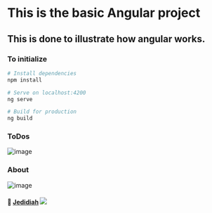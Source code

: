 # This is the basic Angular project
## This is done to illustrate how angular works.

### To initialize
```bash
# Install dependencies
npm install

# Serve on localhost:4200
ng serve

# Build for production
ng build
```

### ToDos
![image](https://user-images.githubusercontent.com/13598741/119195064-02ae6400-ba52-11eb-81b4-df76409bb5ad.png)

### About
![image](https://user-images.githubusercontent.com/13598741/119195131-22458c80-ba52-11eb-97d8-388d9ae8325f.png)

#### :prince: [Jedidiah](https://github.com/JedidiahJohnNagarajan) ![](https://komarev.com/ghpvc/?username=JedidiahJohnNagarajan&color=blue)
